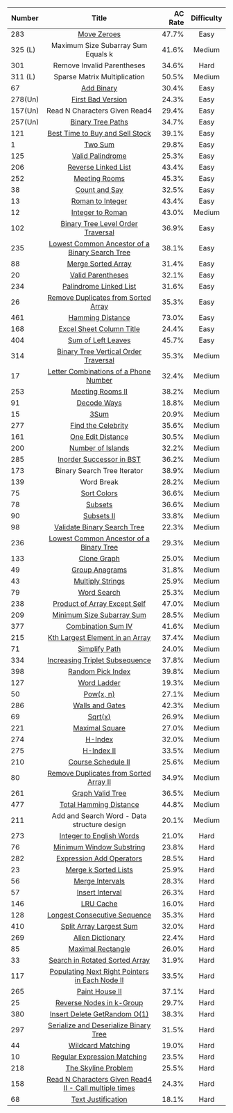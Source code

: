 
| Number | Title                              | AC Rate | Difficulty |
| ------ |:----------------------------------:| -------:|:----------:|
| 283    | [Move Zeroes](Move_Zeroes.swift)   | 47.7%   |    Easy    |   
| 325 (L)|  Maximum Size Subarray Sum Equals k| 41.6%   |   Medium   | 
| 301    |    Remove Invalid Parentheses      | 34.6%   |    Hard    |    
| 311 (L)| Sparse Matrix Multiplication       | 50.5%   |   Medium   |  
|67      | [Add Binary](Add_Binary.swift)     | 30.4%   |    Easy    |      
|278(Un) |[First Bad Version](First_Bad_Version.swift)|  24.3%  |    Easy    | 
|157(Un) | Read N Characters Given Read4              |  29.4%  |    Easy    |
|257(Un) |[Binary Tree Paths](Binary_Tree_Paths.swift)|  34.7%  |    Easy    |
|121     |[Best Time to Buy and Sell Stock](Best_Time_to_Buy_and_Sell_Stock.swift)|39.1%|Easy|      
|1       |[Two Sum](Two_Sum.swift)       | 29.8%      |  Easy |       
|125     |   [Valid Palindrome](Valid_Palindrome.swift)|   25.3%   | Easy |
|206     |   [Reverse Linked List](Reverse_Linked_List.swift) |43.4% | Easy |  
|252     |   [Meeting Rooms](Meeting_Rooms.swift)        | 45.3%    |    Easy| 
|38      |   [Count and Say](Count_and_Say.swift)        |32.5%    |    Easy  |
|13      | [Roman to Integer](Roman_to_Integer.swift)  |43.4%  |   Easy | 
|12      | [Integer to Roman](Integer_to_Roman.swift) |43.0%   | Medium |      |28      |  [Implement strStr()](strStr.swift)        |26.9%       |Easy|      
|102     |[Binary Tree Level Order Traversal](Binary_Tree_Level_Order_Traversal.swift) |36.9% |Easy|        
|235     |[Lowest Common Ancestor of a Binary Search Tree](Lowest_Common_Ancestor_of_a_Binary_Search_Tree.swift)| 38.1%   | Easy  |
|88      |[Merge Sorted Array](Merge_Sorted_Array.swift) |31.4%  |Easy   |   
|20      |[Valid Parentheses](Valid_Parentheses.swift)   | 32.1% | Easy |     
|234     |[Palindrome Linked List](Palindrome_Linked_List.swift) |31.6% |Easy|
|26|[Remove Duplicates from Sorted Array](Remove_Duplicates_from_Sorted_Array.swift)  |35.3%|Easy|        
|461     |[Hamming Distance](Hamming_Distance.swift) | 73.0%  |Easy |       
|168     |[Excel Sheet Column Title](Excel_Sheet_Column_Title.swift)| 24.4%   |Easy|        
|404     |[Sum of Left Leaves](Sum_of_Left_Leaves.swift)| 45.7% | Easy |
|314     |[Binary Tree Vertical Order Traversal](Binary_Tree_Vertical_Order_Traversal.swift)|35.3% |Medium| 
|17  |[Letter Combinations of a Phone Number](Letter_Combinations_of_a_Phone_Number.swift)|32.4%|Medium|
|253  |[Meeting Rooms II]()|38.2%|Medium|
|91   |[Decode Ways](Decode_Ways.swift) | 18.8%  |      Medium |
|15   |[3Sum](3Sum.swift)   | 20.9% | Medium |       
|277  |[Find the Celebrity](Find_the_Celebrity.swift)| 35.6% | Medium |
|161  |[One Edit Distance](One_Edit_Distance.swift) | 30.5%  | Medium |
|200  |[Number of Islands](Number_of_Islands.swift)| 32.2% | Medium |
|285|[Inorder Successor in BST](Inorder_Successor_in_BST.swift)|36.2%| Medium| |341 |[Flatten Nested List Iterator](Flatten_Nested_List_Iterator.swift)|38.6%|Medium |
| 173 |       Binary Search Tree Iterator  |      38.9% |       Medium |     
|  139  |      Word Break  |      28.2%   |     Medium   |
|75 |[Sort Colors](Sort_Colors.swift)        |36.6%        |Medium  |
|78 |[Subsets](Subsets.swift)|36.6%|Medium |
|90|[Subsets II](Subsets_II.swift)|33.8%|Medium|        
|98|[Validate Binary Search Tree](Validate_Binary_Search_Tree.swift)        |22.3%        |Medium|   
|236|[Lowest Common Ancestor of a Binary Tree](Lowest_Common_Ancestor_of_a_Binary_Tree.swift)|29.3%|Medium| 
|133|[Clone Graph](Clone_Graph.swift)|25.0%|Medium|        
|49|[Group Anagrams](Group_Anagrams.swift)|31.8%|Medium|        
|43|[Multiply Strings](Multiply_Strings.swift)|25.9%|Medium|     
|79|[Word Search](Word_Search.swift)|25.3%|Medium|
|238|[Product of Array Except Self](Product_of_Array_Except_Self.swift)        |47.0%|Medium|
|209|[Minimum Size Subarray Sum](Minimum_Size_Subarray_Sum.swift)|28.5%|Medium|        
|377|[Combination Sum IV](Combination_Sum_IV.swift)|41.6%|Medium|      
|215|[Kth Largest Element in an Array](Kth_Largest_Element_in_an_Array.swift)        |37.4%|Medium|
|71|[Simplify Path](Simplify_Path.swift)|24.0%|Medium|        
|334|[Increasing Triplet Subsequence](Increasing_Triplet_Subsequence.swift)|37.8%|Medium|
|398|[Random Pick Index](Random_Pick_Index.swift)|39.8%|Medium|
|127|[Word Ladder](Word_Ladder.swift)|19.3%|Medium|        
|50|[Pow(x, n)](Pow_x_n.swift)|27.1%|Medium|        
|286|[Walls and Gates](Walls_and_Gates.swift)|42.3%|Medium|        
|69|[Sqrt(x)](Sqrt_x.swift)|26.9%|Medium|
|221|[Maximal Square](Maximal_Square.swift)|27.0%|Medium|
|274|[H-Index](H-Index.swift)|32.0%|Medium|
|275|[H-Index II](H-Index_II.swift)|33.5%|Medium|
|210|[Course Schedule II](Course_Schedule_II.swift)|25.6%|Medium|    
|80|[Remove Duplicates from Sorted Array II](Remove_Duplicates_from_Sorted_Array_II.swift)|34.9%|Medium|
|261|[Graph Valid Tree](Graph_Valid_Tree.swift)|36.5%|Medium|
|477|[Total Hamming Distance](Total_Hamming_Distance.swift)|44.8%|Medium| 
|211|Add and Search Word - Data structure design|20.1%|Medium|
|273|[Integer to English Words](Integer_to_English_Words.swift)|21.0%|Hard|
|76|[Minimum Window Substring](Minimum_Window_Substring.swift)|23.8%|Hard|
|282|[Expression Add Operators](Expression_Add_Operators.swift)|28.5%|Hard|
|23|[Merge k Sorted Lists](Merge_k_Sorted_Lists.swift)|25.9%|Hard|        
|56|[Merge Intervals](Merge_Intervals.swift)|28.3%|Hard|        
|57|[Insert Interval](Insert_Interval.swift)|26.3%|Hard|             
|146|[LRU Cache](LRU_Cache.swift)|16.0%|Hard|                
|128|[Longest Consecutive Sequence](Longest_Consecutive_Sequence.swift)|35.3%|Hard|        
|410|[Split Array Largest Sum](Split_Array_Largest_Sum.swift)|32.0%|Hard|
|269|[Alien Dictionary](Alien_Dicationary.swift)|22.4%|Hard|        
|85|[Maximal Rectangle](Maximal_Rectangle.swift)|26.0%|Hard|
|33|[Search in Rotated Sorted Array](Search_in_Rotated_Sorted_Array.swift)|31.9%|Hard
|117|[Populating Next Right Pointers in Each Node II](Populating_Next_Right_Pointers_in_Each_Node.swift)|33.5%|Hard|
|265|[Paint House II](Paint_House.swift)|37.1%|Hard|
|25|[Reverse Nodes in k-Group](Reverse_Nodes_in_k-Group.swift)|29.7%|Hard|
|380|[Insert Delete GetRandom O(1)](Insert_Delete_GetRandom.swift)|38.3%|Hard|
|297|[Serialize and Deserialize Binary Tree](Serialize_and_Deserialize_Binary_Tree.swift)|31.5%|Hard|     
|44|[Wildcard Matching](Wildcard_Matching.swift)|19.0%|Hard|
|10|[Regular Expression Matching](Regular_Expression_Matching.swift)|23.5%|Hard|
|218|[The Skyline Problem](The_Skyline_Problem.swift)|25.5%|Hard|
|158|[Read N Characters Given Read4 II - Call multiple times](Read_N_Characters_Given_Read4.swift)|24.3%|Hard| 
|68|[Text Justification](Text_Justification.swift)|18.1%|Hard|
